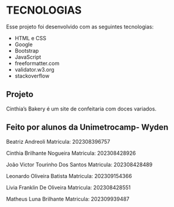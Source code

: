 ﻿# TECNOLOGIAS
Esse projeto foi desenvolvido com as seguintes tecnologias:
- HTML e CSS
- Google
- Bootstrap
- JavaScript 
- freeformatter.com
- validator.w3.org
- stackoverflow

## Projeto 
Cinthia’s Bakery é um site de confeitaria com doces variados.

## Feito por alunos da Unimetrocamp- Wyden 

Beatriz Andreoli                                           Matricula: 202308396757

Cinthia Brilhante Nogueira                                 Matricula: 202308428926

João Victor Tourinho Dos Santos                            Matricula: 202308428489

Leonardo Oliveira Batista                                  Matricula: 202309154366

Livia Franklin De Oliveira                                 Matricula: 202308428551

Matheus Luna Brilhante                                     Matricula: 202309939487
